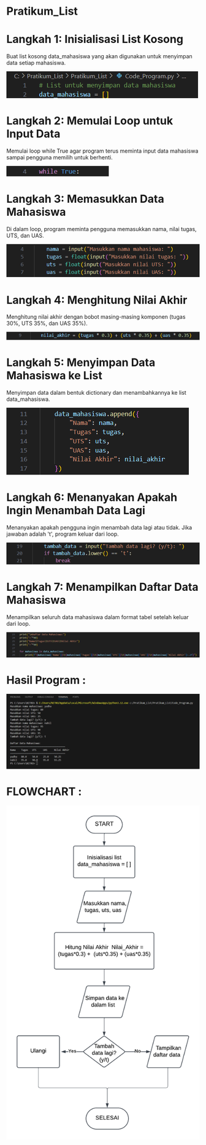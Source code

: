 # Pratikum_List

# Langkah 1: Inisialisasi List Kosong
  Buat list kosong data_mahasiswa yang akan digunakan untuk menyimpan data setiap mahasiswa.
  
  ![Gambar](Gambar/SS1.png)

# Langkah 2: Memulai Loop untuk Input Data
  Memulai loop while True agar program terus meminta input data mahasiswa sampai pengguna memilih untuk berhenti.
  
  ![Gambar](gambar/SS2.png)

# Langkah 3: Memasukkan Data Mahasiswa
  Di dalam loop, program meminta pengguna memasukkan nama, nilai tugas, UTS, dan UAS.
  
  ![Gambar](gambar/SS3.png)

# Langkah 4: Menghitung Nilai Akhir
  Menghitung nilai akhir dengan bobot masing-masing komponen (tugas 30%, UTS 35%, dan UAS 35%).
  
  ![Gambar](gambar/SS4.png)

# Langkah 5: Menyimpan Data Mahasiswa ke List
  Menyimpan data dalam bentuk dictionary dan menambahkannya ke list data_mahasiswa.
  
  ![Gambar](gambar/SS5.png)

# Langkah 6: Menanyakan Apakah Ingin Menambah Data Lagi
  Menanyakan apakah pengguna ingin menambah data lagi atau tidak. Jika jawaban adalah 't', program keluar dari loop.
  
  ![Gambar](gambar/SS6.png)

# Langkah 7: Menampilkan Daftar Data Mahasiswa
  Menampilkan seluruh data mahasiswa dalam format tabel setelah keluar dari loop.
  
  ![Gambar](gambar/SS7.png)

# Hasil Program :
  
  ![Gambar](gambar/SS8.png)

# FLOWCHART :
  
  ![Gambar](gambar/FLOWCHART.png)
